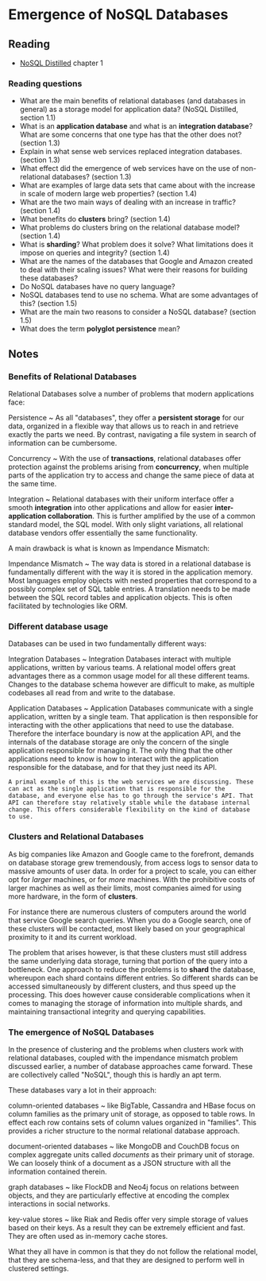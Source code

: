 # Emergence of NoSQL Databases

## Reading

- [NoSQL Distilled](https://www.safaribooksonline.com/library/view/nosql-distilled-a/9780133036138/) chapter 1

### Reading questions

- What are the main benefits of relational databases (and databases in general) as a storage model for application data? (NoSQL Distilled, section 1.1)
- What is an **application database** and what is an **integration database**? What are some concerns that one type has that the other does not? (section 1.3)
- Explain in what sense web services replaced integration databases. (section 1.3)
- What effect did the emergence of web services have on the use of non-relational databases? (section 1.3)
- What are examples of large data sets that came about with the increase in scale of modern large web properties? (section 1.4)
- What are the two main ways of dealing with an increase in traffic? (section 1.4)
- What benefits do **clusters** bring? (section 1.4)
- What problems do clusters bring on the relational database model? (section 1.4)
- What is **sharding**? What problem does it solve? What limitations does it impose on queries and integrity? (section 1.4)
- What are the names of the databases that Google and Amazon created to deal with their scaling issues? What were their reasons for building these databases?
- Do NoSQL databases have no query language?
- NoSQL databases tend to use no schema. What are some advantages of this? (section 1.5)
- What are the main two reasons to consider a NoSQL database? (section 1.5)
- What does the term **polyglot persistence** mean?

## Notes

### Benefits of Relational Databases

Relational Databases solve a number of problems that modern applications face:

Persistence
  ~ As all "databases", they offer a **persistent storage** for our data, organized in a flexible way that allows us to reach in and retrieve exactly the parts we need. By contrast, navigating a file system in search of information can be cumbersome.

Concurrency
  ~ With the use of **transactions**, relational databases offer protection against the problems arising from **concurrency**, when multiple parts of the application try to access and change the same piece of data at the same time.

Integration
  ~ Relational databases with their uniform interface offer a smooth **integration** into other applications and allow for easier **inter-application collaboration**. This is further amplified by the use of a common standard model, the SQL model. With only slight variations, all relational database vendors offer essentially the same functionality.

A main drawback is what is known as Impendance Mismatch:

Impendance Mismatch
  ~ The way data is stored in a relational database is fundamentally different with the way it is stored in the application memory. Most languages employ objects with nested properties that correspond to a possibly complex set of SQL table entries. A translation needs to be made between the SQL record tables and application objects. This is often facilitated by technologies like ORM.

### Different database usage

Databases can be used in two fundamentally different ways:

Integration Databases
  ~ Integration Databases interact with multiple applications, written by various teams. A relational model offers great advantages there as a common usage model for all these different teams. Changes to the database schema however are difficult to make, as multiple codebases all read from and write to the database.

Application Databases
  ~ Application Databases communicate with a single application, written by a single team. That application is then responsible for interacting with the other applications that need to use the database. Therefore the interface boundary is now at the application API, and the internals of the database storage are only the concern of the single application responsible for managing it. The only thing that the other applications need to know is how to interact with the application responsible for the database, and for that they just need its API.

    A primal example of this is the web services we are discussing. These can act as the single application that is responsible for the database, and everyone else has to go through the service's API. That API can therefore stay relatively stable while the database internal change. This offers considerable flexibility on the kind of database to use.

### Clusters and Relational Databases

As big companies like Amazon and Google came to the forefront, demands on database storage grew tremendously, from access logs to sensor data to massive amounts of user data. In order for a project to scale, you can either opt for *larger* machines, or for *more* machines. With the prohibitive costs of larger machines as well as their limits, most companies aimed for using more hardware, in the form of **clusters**.

For instance there are numerous clusters of computers around the world that service Google search queries. When you do a Google search, one of these clusters will be contacted, most likely based on your geographical proximity to it and its current workload.

The problem that arises however, is that these clusters must still address the same underlying data storage, turning that portion of the query into a bottleneck. One approach to reduce the problems is to **shard** the database, whereupon each shard contains different entries. So different shards can be accessed simultaneously by different clusters, and thus speed up the processing. This does however cause considerable complications when it comes to managing the storage of information into multiple shards, and maintaining transactional integrity and querying capabilities.

### The emergence of NoSQL Databases

In the presence of clustering and the problems when clusters work with relational databases, coupled with the impendance mismatch problem discussed earlier, a number of database approaches came forward. These are collectively called "NoSQL", though this is hardly an apt term.

These databases vary a lot in their approach:

column-oriented databases
  ~ like BigTable, Cassandra and HBase focus on column families as the primary unit of storage, as opposed to table rows. In effect each row contains sets of column values organized in "families". This provides a richer structure to the normal relational database approach.

document-oriented databases
  ~ like MongoDB and CouchDB focus on complex aggregate units called *documents* as their primary unit of storage. We can loosely think of a document as a JSON structure with all the information contained therein.

graph databases
  ~ like FlockDB and Neo4j focus on relations between objects, and they are particularly effective at encoding the complex interactions in social networks.

key-value stores
  ~ like Riak and Redis offer very simple storage of values based on their keys. As a result they can be extremely efficient and fast. They are often used as in-memory cache stores.

What they all have in common is that they do not follow the relational model, that they are schema-less, and that they are designed to perform well in clustered settings.
